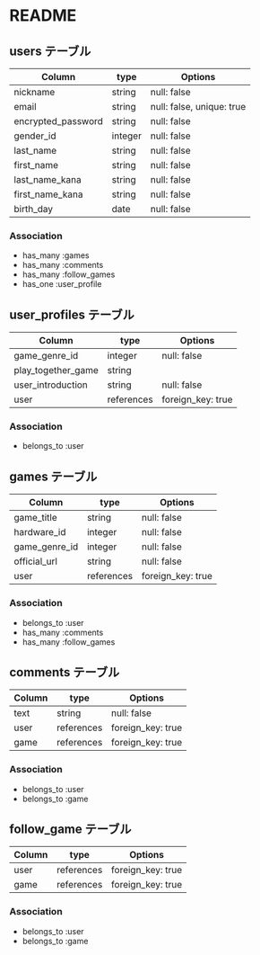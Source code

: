 # README

## users テーブル

| Column              | type    | Options                   |
| ------------------- | ------- | ------------------------- |
| nickname            | string  | null: false               |
| email               | string  | null: false, unique: true |
| encrypted_password  | string  | null: false               |
| gender_id           | integer | null: false               |
| last_name           | string  | null: false               |
| first_name          | string  | null: false               |
| last_name_kana      | string  | null: false               |
| first_name_kana     | string  | null: false               |
| birth_day           | date    | null: false               |  

### Association

- has_many :games
- has_many :comments
- has_many :follow_games
- has_one  :user_profile

## user_profiles テーブル

| Column             | type       | Options           |
| ------------------ | ---------- | ----------------- |
| game_genre_id      | integer    | null: false       |
| play_together_game | string     |                   |
| user_introduction  | string     | null: false       |
| user               | references | foreign_key: true |

### Association

- belongs_to :user

## games テーブル

| Column           | type       | Options           |
| ---------------- | ---------- | ----------------- |
| game_title       | string     | null: false       |
| hardware_id      | integer    | null: false       |
| game_genre_id    | integer    | null: false       |
| official_url     | string     | null: false       |
| user             | references | foreign_key: true |

### Association

- belongs_to :user
- has_many   :comments
- has_many   :follow_games

## comments テーブル

| Column      | type       | Options           |
| ----------- | ---------- | ----------------- |
| text        | string     | null: false       |
| user        | references | foreign_key: true |
| game        | references | foreign_key: true |

### Association

- belongs_to :user
- belongs_to :game

## follow_game テーブル

| Column             | type       | Options           |
| ------------------ | ---------- | ----------------- |
| user               | references | foreign_key: true |
| game               | references | foreign_key: true |

### Association

- belongs_to :user
- belongs_to :game
